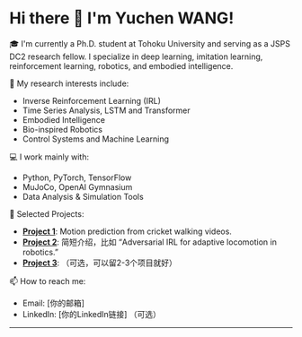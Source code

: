 <!--
**wangyuchen0217/wangyuchen0217** is a ✨ _special_ ✨ repository because its `README.md` (this file) appears on your GitHub profile.

Here are some ideas to get you started:

- 🔭 I’m currently working on ...
- 🌱 I’m currently learning ...
- 👯 I’m looking to collaborate on ...
- 🤔 I’m looking for help with ...
- 💬 Ask me about ...
- 📫 How to reach me: ...
- 😄 Pronouns: ...
- ⚡ Fun fact: ...
-->
# Hi there 👋 I'm Yuchen WANG!

🎓 I'm currently a Ph.D. student at Tohoku University and serving as a JSPS DC2 research fellow. I specialize in deep learning, imitation learning, reinforcement learning, robotics, and embodied intelligence.

🔬 My research interests include:
- Inverse Reinforcement Learning (IRL)
- Time Series Analysis, LSTM and Transformer
- Embodied Intelligence
- Bio-inspired Robotics
- Control Systems and Machine Learning

💻 I work mainly with:
- Python, PyTorch, TensorFlow
- MuJoCo, OpenAI Gymnasium
- Data Analysis & Simulation Tools

🚀 Selected Projects:
- [**Project 1**](https://github.com/wangyuchen0217/cricket-motion-prediction): Motion prediction from cricket walking videos.
- [**Project 2**](URL): 简短介绍，比如 “Adversarial IRL for adaptive locomotion in robotics.”
- [**Project 3**](URL): （可选，可以留2-3个项目就好）

📫 How to reach me:
- Email: [你的邮箱]
- LinkedIn: [你的LinkedIn链接] （可选）

---


